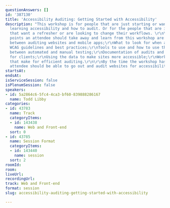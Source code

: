 ```yaml
---
questionAnswers: []
id: '387130'
title: 'Accessibility Auditing: Getting Started with Accessibility'
description: "This workshop is for people that are just starting or want to get started
  learning accessibility and how to audit. Or for the people that are in Accessibility
  that want a refresher or are looking to change their workflows. \r\n\r\nThe overall
  points an attendee should take away and learn from this workshop are:\r\n\r\nDifferences
  between auditing websites and mobile apps;\r\nWhat to look for when auditing;\r\nThe
  WCAG guidelines and best practices;\r\nTools to use and how to use them;\r\nDifferences
  between automated and manual testing;\r\nDocumentation of audits and scoring them
  for clients;\r\nUsing the data to make sites more accessible;\r\nWorkflows and toolkits
  that make for efficient auditing.\r\n\r\nBy the time the workshop has ended, the
  attendee should be able to go out and audit websites for accessibility.\r\n"
startsAt: 
endsAt: 
isServiceSession: false
isPlenumSession: false
speakers:
- id: 5a2864c6-5fc4-4ca3-bf60-839888286167
  name: Todd Libby
categories:
- id: 43783
  name: Track
  categoryItems:
  - id: 143438
    name: Web and Front-end
  sort: 0
- id: 43785
  name: Session Format
  categoryItems:
  - id: 143440
    name: session
  sort: 2
roomId: 
room: 
liveUrl: 
recordingUrl: 
track: Web and Front-end
format: session
slug: accessibility-auditing-getting-started-with-accessibility

---
```


